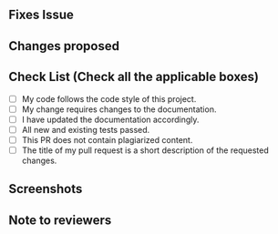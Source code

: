 <!-- If your PR fixes an open issue, use `Closes #23` to link your PR with the issue. #23 stands for the issue number you are fixing -->

## Fixes Issue
<!-- Remove this section if not applicable -->
<!-- Example: Closes #31 -->

## Changes proposed
<!-- List all the proposed changes in your PR -->

<!-- Mark all the applicable boxes. To mark the box as done follow the following conventions -->
<!--
Correct ways to mark a box:
[x] - Correct; marked as done
[X] - Correct; marked as done

Incorrect ways to mark a box:
[ ] - Incorrect; marked as not done
[x ] - Incorrect; marked as done
[ x ] - Incorrect; marked as done
[ x] - Incorrect; marked as done
-->

## Check List (Check all the applicable boxes) <!-- Follow the above conventions to check the box -->
- [ ] My code follows the code style of this project.
- [ ] My change requires changes to the documentation.
- [ ] I have updated the documentation accordingly.
- [ ] All new and existing tests passed.
- [ ] This PR does not contain plagiarized content.
- [ ] The title of my pull request is a short description of the requested changes.

## Screenshots
<!-- Add all the screenshots which support your changes -->

## Note to reviewers
<!-- Add notes to reviewers if applicable -->
